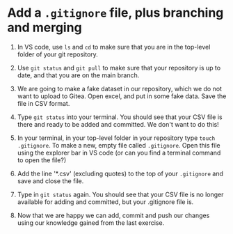 # Add a `.gitignore` file, plus branching and merging

1. In VS code, use `ls` and `cd` to make sure that you are in the top-level folder of your git repository.

2. Use `git status` and `git pull` to make sure that your repository is up to date, and that you are on the main branch.

3. We are going to make a fake dataset in our repository, which we do not want to upload to Gitea. Open excel, and put in some fake data. Save the file in CSV format.

5. Type `git status` into your terminal. You should see that your CSV file is there and ready to be added and committed. We don't want to do this!

4. In your terminal, in your top-level folder in your repository type `touch .gitignore`. To make a new, empty file called `.gitignore`. Open this file using the explorer bar in VS code (or can you find a terminal command to open the file?)

5. Add the line '*.csv' (excluding quotes) to the top of your `.gitignore` and save and close the file.

6. Type in `git status` again. You should see that your CSV file is no longer available for adding and committed, but your .gitignore file is.

7. Now that we are happy we can add, commit and push our changes using our knowledge gained from the last exercise.
